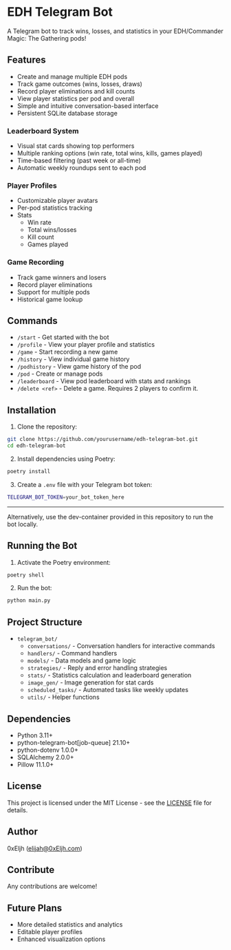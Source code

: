 # EDH Telegram Bot

A Telegram bot to track wins, losses, and statistics in your EDH/Commander Magic: The Gathering pods!

## Features

- Create and manage multiple EDH pods
- Track game outcomes (wins, losses, draws)
- Record player eliminations and kill counts
- View player statistics per pod and overall
- Simple and intuitive conversation-based interface
- Persistent SQLite database storage

### Leaderboard System
- Visual stat cards showing top performers
- Multiple ranking options (win rate, total wins, kills, games played)
- Time-based filtering (past week or all-time)
- Automatic weekly roundups sent to each pod

### Player Profiles
- Customizable player avatars
- Per-pod statistics tracking
- Stats
  - Win rate
  - Total wins/losses
  - Kill count
  - Games played

### Game Recording
- Track game winners and losers
- Record player eliminations
- Support for multiple pods
- Historical game lookup


## Commands

- `/start` - Get started with the bot
- `/profile` - View your player profile and statistics
- `/game` - Start recording a new game
- `/history` - View individual game history
- `/podhistory` - View game history of the pod
- `/pod` - Create or manage pods
- `/leaderboard` - View pod leaderboard with stats and rankings
- `/delete <ref>` - Delete a game. Requires 2 players to confirm it.

## Installation

1. Clone the repository:
```bash
git clone https://github.com/yourusername/edh-telegram-bot.git
cd edh-telegram-bot
```

2. Install dependencies using Poetry:
```bash
poetry install
```

3. Create a `.env` file with your Telegram bot token:
```bash
TELEGRAM_BOT_TOKEN=your_bot_token_here
```

---

Alternatively, use the dev-container provided in this repository to run the bot locally.

## Running the Bot

1. Activate the Poetry environment:
```bash
poetry shell
```

2. Run the bot:
```bash
python main.py
```

## Project Structure

- `telegram_bot/`
  - `conversations/` - Conversation handlers for interactive commands
  - `handlers/` - Command handlers
  - `models/` - Data models and game logic
  - `strategies/` - Reply and error handling strategies
  - `stats/` - Statistics calculation and leaderboard generation
  - `image_gen/` - Image generation for stat cards
  - `scheduled_tasks/` - Automated tasks like weekly updates
  - `utils/` - Helper functions

## Dependencies

- Python 3.11+
- python-telegram-bot[job-queue] 21.10+
- python-dotenv 1.0.0+
- SQLAlchemy 2.0.0+
- Pillow 11.1.0+


## License

This project is licensed under the MIT License - see the [LICENSE](LICENSE) file for details.

## Author

0xEljh (elijah@0xEljh.com)

## Contribute

Any contributions are welcome!

## Future Plans

- More detailed statistics and analytics
- Editable player profiles
- Enhanced visualization options
